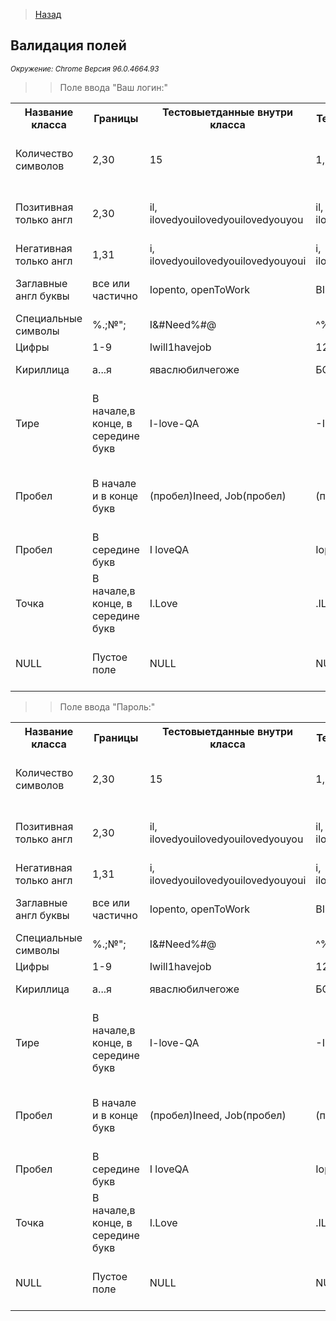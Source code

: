 >[Назад](../projects/ProjOne.md)

## Валидация полей
<i><small>Окружение: Chrome Версия 96.0.4664.93</small></i>
>>Поле ввода "Ваш логин:"
>
   <table>
<tr><th>Название класса</th><th>Границы</th><th>Тестовыетданные внутри класса</th><th>Тестовые данные на границах</th><th>Пояснение</th></tr>
    <tr><td>Количество символов</td><td>2,30</td><td>15</td><td>1,2,3/29,30,31</td><td>Проверка количества длины символов</td></tr>
    <tr><td>Позитивная только англ</td><td>2,30 </td><td>il, ilovedyouilovedyouilovedyouyou</td><td>il, ilovedyouilovedyouilovedyouyou</td><td>Сначала позитив (по документации только англ)</td></tr>
    <tr><td>Негативная только англ</td><td>1,31</td><td>i, ilovedyouilovedyouilovedyouyoui</td><td>i, ilovedyouilovedyouilovedyouyoui</td><td>Негатив</td></tr>
    <tr><td>Заглавные англ буквы</td><td>все или частично</td><td>Iopento, openToWork</td><td>BIGWORD</td><td>Уточнить, в документации серая зона</td></tr>
    <tr><td>Специальные символы</td><td>%.;№";</td><td>I&#Need%#@</td><td>^%$#@!*&^%$#</td><td>Сначала позитив</td></tr>
    <tr><td>Цифры</td><td>1-9</td><td>Iwill1havejob</td><td>123456789</td><td>Потом негатив</td></tr>
    <tr><td>Кириллица</td><td>а...я</td><td>яваслюбилчегоже</td><td>БОЛЕЧТОЯМОГЕЩЕСКАЗАТЬ</td><td>Возьмите меня стажером</td></tr>
    <tr><td>Тире</td><td>В начале,в конце, в середине букв</td><td>I-love-QA</td><td>-Ilove, I-need, Work-</td><td>По оракулам в середине может быть пробел. Надо учтонять документацию.</td></tr>
    <tr><td>Пробел</td><td>В начале и в конце букв</td><td>(пробел)Ineed, Job(пробел)</td><td>(пробел)IopenToWork(пробел)</td><td>По оракулам должен удаляться, но надо учтонять - серая зона</td></tr>
    <tr><td>Пробел</td><td>В середине букв</td><td>I loveQA</td><td>Iopen(пробел)ToWork</td><td>Это серая зона - уточнять надо</td></tr>
    <tr><td>Точка</td><td>В начале,в конце, в середине букв</td><td>I.Love</td><td>.ILove, QA.</td><td>Попросить добавить в документацию, что точку нельзя</td></tr>
    <tr><td>NULL</td><td>Пустое поле</td><td>NULL</td><td>NULL</td><td>Должна быть описана ошибка в документации</td></tr>

</table>

>>Поле ввода "Пароль:"
>
   <table>
<tr><th>Название класса</th><th>Границы</th><th>Тестовыетданные внутри класса</th><th>Тестовые данные на границах</th><th>Пояснение</th></tr>
    <tr><td>Количество символов</td><td>2,30</td><td>15</td><td>1,2,3/29,30,31</td><td>Проверка количества длины символов</td></tr>
    <tr><td>Позитивная только англ</td><td>2,30 </td><td>il, ilovedyouilovedyouilovedyouyou</td><td>il, ilovedyouilovedyouilovedyouyou</td><td>Сначала позитив (по документации только англ)</td></tr>
    <tr><td>Негативная только англ</td><td>1,31</td><td>i, ilovedyouilovedyouilovedyouyoui</td><td>i, ilovedyouilovedyouilovedyouyoui</td><td>Негатив</td></tr>
    <tr><td>Заглавные англ буквы</td><td>все или частично</td><td>Iopento, openToWork</td><td>BIGWORD</td><td>Уточнить, в документации серая зона</td></tr>
    <tr><td>Специальные символы</td><td>%.;№";</td><td>I&#Need%#@</td><td>^%$#@!*&^%$#</td><td>Сначала позитив</td></tr>
    <tr><td>Цифры</td><td>1-9</td><td>Iwill1havejob</td><td>123456789</td><td>Потом негатив</td></tr>
    <tr><td>Кириллица</td><td>а...я</td><td>яваслюбилчегоже</td><td>БОЛЕЧТОЯМОГЕЩЕСКАЗАТЬ</td><td>Возьмите меня стажером</td></tr>
    <tr><td>Тире</td><td>В начале,в конце, в середине букв</td><td>I-love-QA</td><td>-Ilove, I-need, Work-</td><td>По оракулам в середине может быть пробел. Надо учтонять документацию.</td></tr>
    <tr><td>Пробел</td><td>В начале и в конце букв</td><td>(пробел)Ineed, Job(пробел)</td><td>(пробел)IopenToWork(пробел)</td><td>По оракулам должен удаляться, но надо учтонять - серая зона</td></tr>
    <tr><td>Пробел</td><td>В середине букв</td><td>I loveQA</td><td>Iopen(пробел)ToWork</td><td>Это серая зона - уточнять надо</td></tr>
    <tr><td>Точка</td><td>В начале,в конце, в середине букв</td><td>I.Love</td><td>.ILove, QA.</td><td>Попросить добавить в документацию, что точку нельзя</td></tr>
    <tr><td>NULL</td><td>Пустое поле</td><td>NULL</td><td>NULL</td><td>Должна быть описана ошибка в документации</td></tr>

</table>